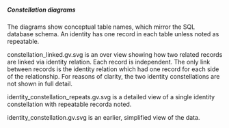 

##### Constellation diagrams

The diagrams show conceptual table names, which mirror the SQL database schema. An identity
has one record in each table unless noted as repeatable.

constellation_linked.gv.svg is an over view showing how two related records are linked via identity
relation. Each record is independent. The only link between records is the identity relation which had one
record for each side of the relationship. For reasons of clarity, the two identity constellations are not
shown in full detail.

identity_constellation_repeats.gv.svg is a detailed view of a single identity constellation with repeatable
recorda noted.

identity_constellation.gv.svg is an earlier, simplified view of the data. 

